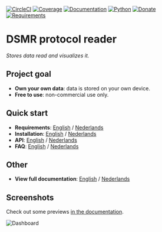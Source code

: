[![CircleCI](https://circleci.com/gh/dennissiemensma/dsmr-reader/tree/master.svg?style=svg)](https://circleci.com/gh/dennissiemensma/dsmr-reader/tree/v4)
[![Coverage](https://codecov.io/github/dennissiemensma/dsmr-reader/coverage.svg?branch=master)](https://codecov.io/gh/dennissiemensma/dsmr-reader/branch/v4)
[![Documentation](https://readthedocs.org/projects/dsmr-reader/badge/?version=v3)](https://dsmr-reader.readthedocs.io/en/v4/)
[![Python](https://img.shields.io/badge/python-3.6%20|%203.7%20|%203.8-brightgreen.svg)](https://dsmr-reader.readthedocs.io/en/v4/requirements.html#python)
[![Donate](https://img.shields.io/badge/Donate-PayPal-brightgreen.svg)](https://dsmr-reader.readthedocs.io/en/v4/donations.html)
[![Requirements](https://requires.io/github/dennissiemensma/dsmr-reader/requirements.svg?branch=v3)](https://requires.io/github/dennissiemensma/dsmr-reader/requirements/?branch=v4)

# DSMR protocol reader
*Stores data read and visualizes it.*

## Project goal
- **Own your own data**: data is stored on your own device.
- **Free to use**: non-commercial use only.


## Quick start
- **Requirements**: [English](https://dsmr-reader.readthedocs.io/en/v4/requirements.html) / [Nederlands](https://dsmr-reader.readthedocs.io/nl/v4/requirements.html)
- **Installation**: [English](https://dsmr-reader.readthedocs.io/en/v4/installation.html) / [Nederlands](https://dsmr-reader.readthedocs.io/nl/v4/installation.html)
- **API**: [English](https://dsmr-reader.readthedocs.io/en/v4/api.html) / [Nederlands](https://dsmr-reader.readthedocs.io/nl/v4/api.html)
- **FAQ**: [English](https://dsmr-reader.readthedocs.io/en/v4/faq.html) / [Nederlands](https://dsmr-reader.readthedocs.io/nl/v4/faq.html)

## Other
- **View full documentation**: [English](https://dsmr-reader.readthedocs.io/en/v4/index.html) / [Nederlands](https://dsmr-reader.readthedocs.io/nl/v4/index.html)

## Screenshots
Check out some previews [in the documentation](https://dsmr-reader.readthedocs.io/en/v4/screenshots.html).

![Dashboard](https://dsmr-reader.readthedocs.io/en/v4/_static/screenshots/frontend/dashboard.png?r=v4)
